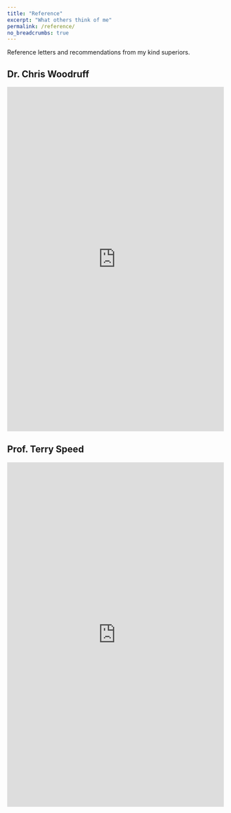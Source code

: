 ```yaml
---
title: "Reference"
excerpt: "What others think of me"
permalink: /reference/
no_breadcrumbs: true
---
```


Reference letters and recommendations from my kind superiors.

## Dr. Chris Woodruff

<iframe src="https://drive.google.com/file/d/1HdfE9DH-Yog1i9GRrAsbOjoYvD8HrjzP/preview" width="100%" height="800" style="border: none"></iframe>

## Prof. Terry Speed

<iframe src="https://drive.google.com/file/d/1SIRJImYvWrBPeoS3bnTKoqOwNmRj8Azu/preview" width="100%" height="800" style="border: none"></iframe>
